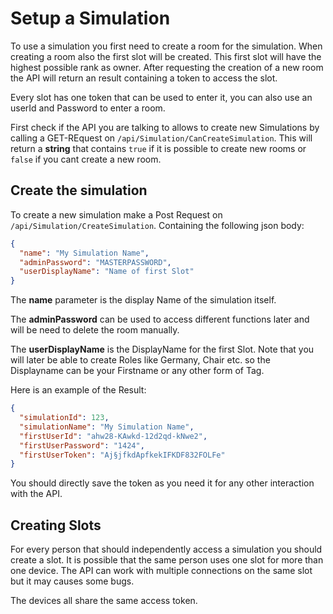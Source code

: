 # Setup a Simulation

To use a simulation you first need to create a room for the simulation.
When creating a room also the first slot will be created. This first slot will have the highest possible rank as owner.
After requesting the creation of a new room the API will return an result containing a token to access the slot.

Every slot has one token that can be used to enter it, you can also use an userId and Password to enter a room.

First check if the API you are talking to allows to create new Simulations by calling a GET-REquest on ```/api/Simulation/CanCreateSimulation```.
This will return a __string__ that contains ```true``` if it is possible to create new rooms or ```false``` if you cant create a new room.

## Create the simulation

To create a new simulation make a Post Request on ```/api/Simulation/CreateSimulation```. Containing the following json body:

```json
{
  "name": "My Simulation Name",
  "adminPassword": "MASTERPASSWORD",
  "userDisplayName": "Name of first Slot"
}
```

The __name__ parameter is the display Name of the simulation itself.

The __adminPassword__ can be used to access different functions later and will be need to delete the room manually.

The __userDisplayName__ is the DisplayName for the first Slot. Note that you will later be able to create Roles like Germany, Chair etc. so the
Displayname can be your Firstname or any other form of Tag.

Here is an example of the Result:

```json
{
  "simulationId": 123,
  "simulationName": "My Simulation Name",
  "firstUserId": "ahw28-KAwkd-12d2qd-kNwe2",
  "firstUserPassword": "1424",
  "firstUserToken": "Aj§jfkdApfkekIFKDF832FOLFe"
}
```

You should directly save the token as you need it for any other interaction with the API.


## Creating Slots

For every person that should independently access a simulation you should create a slot. It is possible that the same person uses
one slot for more than one device. The API can work with multiple connections on the same slot but it may causes some bugs.

The devices all share the same access token.


